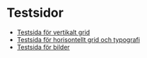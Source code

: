 Testsidor
========================================

* [Testsida för vertikalt grid](grid)
* [Testsida för horisontellt grid och typografi](typography)
* [Testsida för bilder](images)
